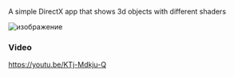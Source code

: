 A simple DirectX app that shows 3d objects with different shaders

![изображение](https://github.com/user-attachments/assets/8236e7ad-74d5-47a9-99b5-c6652d5cfeb2)

### Video
https://youtu.be/KTj-Mdkju-Q
